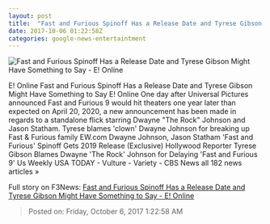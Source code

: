 ```yaml
---
layout: post
title:  "Fast and Furious Spinoff Has a Release Date and Tyrese Gibson Might Have Something to Say - E! Online"
date: 2017-10-06 01:22:58Z
categories: google-news-entertaintment
---
```


![Fast and Furious Spinoff Has a Release Date and Tyrese Gibson Might Have Something to Say - E! Online](http://akns-images.eonline.com/eol_images/Entire_Site/201679/rs_300x300-160809113817-5600dwayne-johnson-fast-furious.jpg?downsize=600:*&crop=600:315;left,top)

E! Online Fast and Furious Spinoff Has a Release Date and Tyrese Gibson Might Have Something to Say E! Online One day after Universal Pictures announced Fast and Furious 9 would hit theaters one year later than expected on April 20, 2020, a new announcement has been made in regards to a standalone flick starring Dwayne "The Rock" Johnson and Jason Statham. Tyrese blames 'clown' Dwayne Johnson for breaking up Fast & Furious family EW.com Dwayne Johnson, Jason Statham 'Fast and Furious' Spinoff Gets 2019 Release (Exclusive) Hollywood Reporter Tyrese Gibson Blames Dwayne 'The Rock' Johnson for Delaying 'Fast and Furious 9' Us Weekly USA TODAY - Vulture - Variety - CBS News all 182 news articles »


Full story on F3News: [Fast and Furious Spinoff Has a Release Date and Tyrese Gibson Might Have Something to Say - E! Online](http://www.f3nws.com/n/HFbsz)

> Posted on: Friday, October 6, 2017 1:22:58 AM
